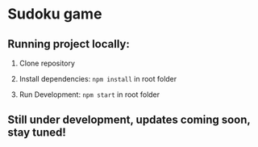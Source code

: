# Sudoku game

## Running project locally:

1. Clone repository  

2. Install dependencies: ```npm install``` in root folder

3. Run Development: ```npm start``` in root folder

## Still under development, updates coming soon, stay tuned!